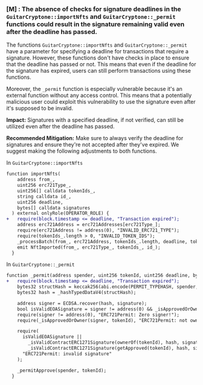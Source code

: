 ### [M] : The absence of checks for signature deadlines in the `GuitarCryptone::importNfts` and `GuitarCryptone::_permit` functions could result in the signature remaining valid even after the deadline has passed.

The functions `GuitarCryptone::importNfts` and `GuitarCryptone::_permit` have a parameter for specifying a deadline for transactions that require a signature. However, these functions don't have checks in place to ensure that the deadline has passed or not. This means that even if the deadline for the signature has expired, users can still perform transactions using these functions. 

Moreover, the `_permit` function is especially vulnerable because it's an external function without any access control. This means that a potentially malicious user could exploit this vulnerability to use the signature even after it's supposed to be invalid.

**Impact:** Signatures with a specified deadline, if not verified, can still be utilized even after the deadline has passed.

**Recommended Mitigation:** Make sure to always verify the deadline for signatures and ensure they're not accepted after they've expired. We suggest making the following adjustments to both functions.

In `GuitarCryptone::importNfts`

```diff
function importNfts(
    address from_,
    uint256 erc721Type_,
    uint256[] calldata tokenIds_,
    string calldata id_,
    uint256 deadline,
    bytes[] calldata signatures
  ) external onlyRole(OPERATOR_ROLE) {
+   require(block.timestamp <= deadline, "Transaction expired");
    address erc721Address = erc721Addresses[erc721Type_];  
    require(erc721Address != address(0), "INVALID_ERC721_TYPE");
    require(tokenIds_.length > 0, "INVALID_TOKEN_IDS"); 
    _processBatch(from_, erc721Address, tokenIds_.length, deadline, tokenIds_, signatures);
    emit NftImported(from_, erc721Type_, tokenIds_, id_);
  }
```

In `GuitarCryptone::_permit`

```diff
function _permit(address spender, uint256 tokenId, uint256 deadline, bytes calldata signature) internal virtual {
+   require(block.timestamp <= deadline, "Transaction expired");
    bytes32 structHash = keccak256(abi.encode(PERMIT_TYPEHASH, spender, tokenId, _nonces[tokenId], deadline));
    bytes32 hash = _hashTypedDataV4(structHash);

    address signer = ECDSA.recover(hash, signature);
    bool isValidEOASignature = signer != address(0) && _isApprovedOrOwner(signer, tokenId);
    require(signer != address(0), "ERC721Permit: Zero signer!");
    require(_isApprovedOrOwner(signer, tokenId), "ERC721Permit: not owner!");

    require(
      isValidEOASignature ||
        _isValidContractERC1271Signature(ownerOf(tokenId), hash, signature) ||
        _isValidContractERC1271Signature(getApproved(tokenId), hash, signature),
      "ERC721Permit: invalid signature"
    );

    _permitApprove(spender, tokenId);
  }
```
